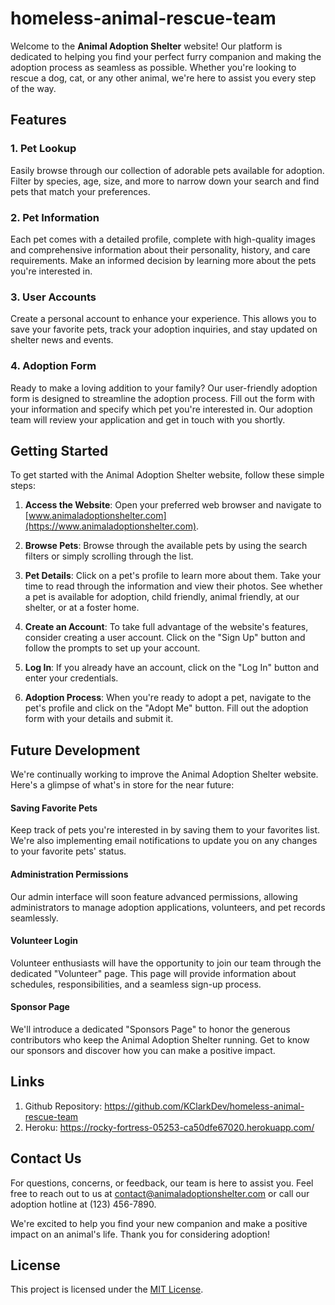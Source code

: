 # homeless-animal-rescue-team

Welcome to the **Animal Adoption Shelter** website! Our platform is dedicated to helping you find your perfect furry companion and making the adoption process as seamless as possible. Whether you're looking to rescue a dog, cat, or any other animal, we're here to assist you every step of the way.

## Features

### 1. Pet Lookup
Easily browse through our collection of adorable pets available for adoption. Filter by species, age, size, and more to narrow down your search and find pets that match your preferences.

### 2. Pet Information
Each pet comes with a detailed profile, complete with high-quality images and comprehensive information about their personality, history, and care requirements. Make an informed decision by learning more about the pets you're interested in.

### 3. User Accounts
Create a personal account to enhance your experience. This allows you to save your favorite pets, track your adoption inquiries, and stay updated on shelter news and events.

### 4. Adoption Form
Ready to make a loving addition to your family? Our user-friendly adoption form is designed to streamline the adoption process. Fill out the form with your information and specify which pet you're interested in. Our adoption team will review your application and get in touch with you shortly.

## Getting Started

To get started with the Animal Adoption Shelter website, follow these simple steps:

1. **Access the Website**: Open your preferred web browser and navigate to [www.animaladoptionshelter.com](https://www.animaladoptionshelter.com).

2. **Browse Pets**: Browse through the available pets by using the search filters or simply scrolling through the list.

3. **Pet Details**: Click on a pet's profile to learn more about them. Take your time to read through the information and view their photos. See whether a pet is available for adoption, child friendly, animal friendly, at our shelter, or at a foster home. 

4. **Create an Account**: To take full advantage of the website's features, consider creating a user account. Click on the "Sign Up" button and follow the prompts to set up your account.

5. **Log In**: If you already have an account, click on the "Log In" button and enter your credentials.

6. **Adoption Process**: When you're ready to adopt a pet, navigate to the pet's profile and click on the "Adopt Me" button. Fill out the adoption form with your details and submit it.

## Future Development

We're continually working to improve the Animal Adoption Shelter website. Here's a glimpse of what's in store for the near future:

#### Saving Favorite Pets
Keep track of pets you're interested in by saving them to your favorites list. We're also implementing email notifications to update you on any changes to your favorite pets' status.

#### Administration Permissions
Our admin interface will soon feature advanced permissions, allowing administrators to manage adoption applications, volunteers, and pet records seamlessly.

#### Volunteer Login
Volunteer enthusiasts will have the opportunity to join our team through the dedicated "Volunteer" page. This page will provide information about schedules, responsibilities, and a seamless sign-up process.

#### Sponsor Page
We'll introduce a dedicated "Sponsors Page" to honor the generous contributors who keep the Animal Adoption Shelter running. Get to know our sponsors and discover how you can make a positive impact.

## Links

1. Github Repository: https://github.com/KClarkDev/homeless-animal-rescue-team
2. Heroku: https://rocky-fortress-05253-ca50dfe67020.herokuapp.com/

## Contact Us

For questions, concerns, or feedback, our team is here to assist you. Feel free to reach out to us at [contact@animaladoptionshelter.com](mailto:contact@animaladoptionshelter.com) or call our adoption hotline at (123) 456-7890.

We're excited to help you find your new companion and make a positive impact on an animal's life. Thank you for considering adoption!

## License

This project is licensed under the [MIT License](LICENSE).
